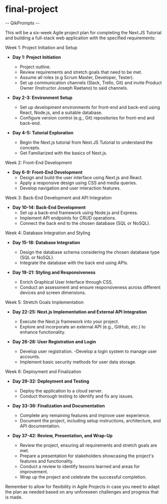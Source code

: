# final-project

-- QikPrompts --

This will be a six-week Agile project plan for completing the Next.JS Tutorial and building a full-stack web application with the specified requirements:

Week 1: Project Initiation and Setup
- **Day 1: Project Initiation**
  - Project outline.
  - Review requirements and stretch goals that need to be met.
  - Assume all roles (e.g Scrum Master, Developer, Tester).
  - Set up communication channels (Slack, Trello, Git) and invite Product Owner (Instructor Joseph Raetano) to said channels.

- **Day 2-3: Environment Setup**
  - Set up development environments for front-end and back-end using React, Node.js, and a suitable database.
  - Configure version control (e.g., Git) repositories for front-end and back-end.

- **Day 4-5: Tutorial Exploration**
  - Begin the Next.js tutorial from Next.JS Tutorial  to understand the concepts.
  - Get Familiarized with the basics of Next.js.

Week 2: Front-End Development
- **Day 6-9: Front-End Development**
  - Design and build the user interface using Next.js and React.
  - Apply a responsive design using CSS and media queries.
  - Develop navigation and user interaction features.

Week 3: Back-End Development and API Integration
- **Day 10-14: Back-End Development**
  - Set up a back-end framework using Node.js and Express.
  - Implement API endpoints for CRUD operations.
  - Connect the back end to the chosen database (SQL or NoSQL).

Week 4: Database Integration and Styling
- **Day 15-18: Database Integration**
  - Design the database schema considering the chosen database type (SQL or NoSQL).
  - Integrate the database with the back end using APIs.

- **Day 19-21: Styling and Responsiveness**
  - Enrich Graphical User Interface through CSS.
  - Conduct an assessment and ensure responsiveness across different devices and screen dimensions.

Week 5: Stretch Goals Implementation
- **Day 22-25: Next.js Implementation and External API Integration**
  - Execute the Next.js framework into your project.
  - Explore and incorporate an external API (e.g., GitHub, etc.) to enhance functionality.

- **Day 26-28: User Registration and Login**
  - Develop user registration.
  -Develop a login system to manage user accounts.
  - Implement basic security methods for user data storage.

Week 6: Deployment and Finalization
- **Day 29-32: Deployment and Testing**
  - Deploy the application to a cloud server.
  - Conduct thorough testing to identify and fix any issues.

- **Day 33-36: Finalization and Documentation**
  - Complete any remaining features and improve user experience.
  - Document the project, including setup instructions, architecture, and API documentation.

- **Day 37-42: Review, Presentation, and Wrap-Up**
  - Review the project, ensuring all requirements and stretch goals are met.
  - Prepare a presentation for stakeholders showcasing the project's features and functionality.
  - Conduct a review to identify lessons learned and areas for improvement.
  - Wrap up the project and celebrate the successful completion.

Remember to allow for flexibility in Agile Projects in case you need to adapt the plan as needed based on any unforeseen challenges and progress that is made.
